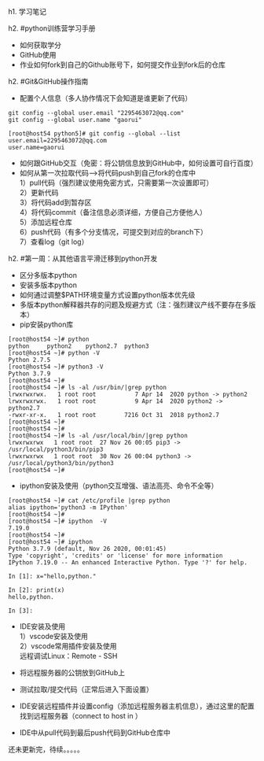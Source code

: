 h1. 学习笔记


h2. #python训练营学习手册  
- 如何获取学分  
- GitHub使用  
- 作业如何fork到自己的Github账号下，如何提交作业到fork后的仓库  


h2. #Git&GitHub操作指南  
- 配置个人信息（多人协作情况下会知道是谁更新了代码）  
```
git config --global user.email "2295463072@qq.com"  
git config --global user.name "gaorui"  

[root@host54 python5]# git config --global --list  
user.email=2295463072@qq.com  
user.name=gaorui  
```

- 如何跟GitHub交互（免密：将公钥信息放到GitHub中，如何设置可自行百度）  
- 如何从第一次拉取代码-->将代码push到自己fork的仓库中  
1）pull代码（强烈建议使用免密方式，只需要第一次设置即可）  
2）更新代码  
3）将代码add到暂存区  
4）将代码commit（备注信息必须详细，方便自己方便他人）  
5）添加远程仓库  
6）push代码（有多个分支情况，可提交到对应的branch下）  
7）查看log（git log）  


h2. #第一周：从其他语言平滑迁移到python开发  
- 区分多版本python  
- 安装多版本python  
- 如何通过调整$PATH环境变量方式设置python版本优先级  
- 多版本python解释器共存的问题及规避方式（注：强烈建议产线不要存在多版本）  
- pip安装python库  
```
[root@host54 ~]# python  
python     python2    python2.7  python3  
[root@host54 ~]# python -V   
Python 2.7.5  
[root@host54 ~]# python3 -V  
Python 3.7.9  
[root@host54 ~]#  
[root@host54 ~]# ls -al /usr/bin/|grep python  
lrwxrwxrwx.   1 root root           7 Apr 14  2020 python -> python2  
lrwxrwxrwx.   1 root root           9 Apr 14  2020 python2 -> python2.7  
-rwxr-xr-x.   1 root root        7216 Oct 31  2018 python2.7  
[root@host54 ~]#  
[root@host54 ~]#  
[root@host54 ~]# ls -al /usr/local/bin/|grep python  
lrwxrwxrwx   1 root root  27 Nov 26 00:05 pip3 -> /usr/local/python3/bin/pip3 
lrwxrwxrwx   1 root root  30 Nov 26 00:04 python3 -> /usr/local/python3/bin/python3  
[root@host54 ~]#  
```

- ipython安装及使用（python交互增强、语法高亮、命令不全等）  
```
[root@host54 ~]# cat /etc/profile |grep python 
alias ipython='python3 -m IPython'  
[root@host54 ~]#  
[root@host54 ~]# ipython  -V 
7.19.0  
[root@host54 ~]#  
[root@host54 ~]# ipython  
Python 3.7.9 (default, Nov 26 2020, 00:01:45)  
Type 'copyright', 'credits' or 'license' for more information  
IPython 7.19.0 -- An enhanced Interactive Python. Type '?' for help.  

In [1]: x="hello,python."  

In [2]: print(x) 
hello,python.  

In [3]:  
```


- IDE安装及使用  
1）vscode安装及使用  
2）vscode常用插件安装及使用  
远程调试Linux：Remote - SSH  

- 将远程服务器的公钥放到GitHub上  
- 测试拉取/提交代码（正常后进入下面设置）  
- IDE安装远程插件并设置config（添加远程服务器主机信息），通过这里的配置找到远程服务器（connect to host in ）  
- IDE中从pull代码到最后push代码到GitHub仓库中  


  
还未更新完，待续。。。。。  

